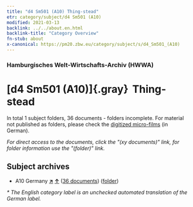 ```yaml
---
title: "d4 Sm501 (A10) Thing-stead"
etr: category/subject/d4 Sm501 (A10)
modified: 2021-03-13
backlink: ../../about.en.html
backlink-title: "Category Overview"
fn-stub: about
x-canonical: https://pm20.zbw.eu/category/subject/s/d4_Sm501_(A10)
---
```


### Hamburgisches Welt-Wirtschafts-Archiv (HWWA)
# [d4 Sm501 (A10)]{.gray}&#8201; Thing-stead&#160; 





In total 1 subject folders, 36 documents - folders incomplete.
For material not published as folders, please check the [digitized micro-films](/film/h1_sh.de.html) (in German).

_For direct access to the documents, click the "(xy documents)" link, for folder information use the "(folder)" link._

## Subject archives


- A10 Germany [**&nearr;**](../../../geo/i/126128/about.en.html "Germany (all folders)") [**&uarr;**](../../../geo/about.en.html#A10 "Country category system") (<a href="https://pm20.zbw.eu/dfgview/sh/126128,144232" title="about: Germany : Thing-stead" target="_blank">36 documents</a>) ([folder](../../../../folder/sh/1261xx/126128/1442xx/144232/about.en.html))


_* The English category label is an unchecked automated translation of the German label._

